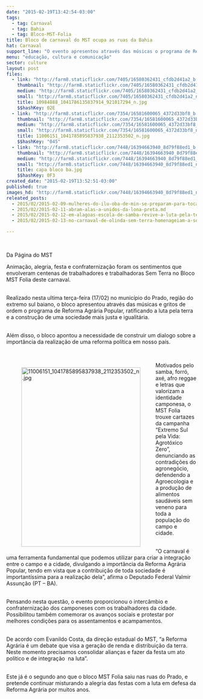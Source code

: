```yaml
---
date: "2015-02-19T13:42:54-03:00"
tags:
  - tag: Carnaval
  - tag: Bahia
  - tag: Bloco-MST-Folia
title: Bloco de carnaval do MST ocupa as ruas da Bahia
hat: Carnaval
support_line: "O evento apresentou através das músicas o programa de Reforma Agrária Popular, ratificando a luta pela terra e a construção de uma sociedade mais justa e igualitária.\n"
menu: "educação, cultura e comunicação"
sector: culture
layout: post
files:
  - link: "http://farm8.staticflickr.com/7405/16580362431_cfdb2d41a2_b.jpg"
    thumbnail: "http://farm8.staticflickr.com/7405/16580362431_cfdb2d41a2_t.jpg"
    medium: "http://farm8.staticflickr.com/7405/16580362431_cfdb2d41a2_z.jpg"
    small: "http://farm8.staticflickr.com/7405/16580362431_cfdb2d41a2_n.jpg"
    title: 10984888_1041786135837914_921017294_n.jpg
    $$hashKey: 02E
  - link: "http://farm8.staticflickr.com/7354/16581600065_4372d33bf8_b.jpg"
    thumbnail: "http://farm8.staticflickr.com/7354/16581600065_4372d33bf8_t.jpg"
    medium: "http://farm8.staticflickr.com/7354/16581600065_4372d33bf8_z.jpg"
    small: "http://farm8.staticflickr.com/7354/16581600065_4372d33bf8_n.jpg"
    title: 11006151_1041785895837938_2112353502_n.jpg
    $$hashKey: "045"
  - link: "http://farm8.staticflickr.com/7448/16394663940_8d79f88ed1_b.jpg"
    thumbnail: "http://farm8.staticflickr.com/7448/16394663940_8d79f88ed1_t.jpg"
    medium: "http://farm8.staticflickr.com/7448/16394663940_8d79f88ed1_z.jpg"
    small: "http://farm8.staticflickr.com/7448/16394663940_8d79f88ed1_n.jpg"
    title: capa bloco ba.jpg
    $$hashKey: 0F3
created_date: "2015-02-19T13:52:51-03:00"
published: true
images_hd: "http://farm8.staticflickr.com/7448/16394663940_8d79f88ed1_n.jpg"
releated_posts:
  - 2015/02/2015-02-09-mulheres-do-ilu-oba-de-min-se-preparam-para-tocar-os-tambores-no-carnaval-de-sao-paulo.md
  - 2015/02/2015-02-11-abram-alas-a-unidos-da-lona-preta.md
  - 2015/02/2015-02-12-em-alagoas-escola-de-samba-revive-a-luta-pela-terra.md
  - 2015/02/2015-02-13-no-carnaval-de-olinda-sem-terra-homenageiam-a-solidariedade-do-povo-cubano.md

---
```

<p>&nbsp;</p>

<p>Da P&aacute;gina do MST</p>

<p>Anima&ccedil;&atilde;o, alegria, festa e confraterniza&ccedil;&atilde;o foram os sentimentos que envolveram centenas de trabalhadores e trabalhadoras Sem Terra no Bloco MST Folia deste carnaval.<br />
&nbsp;</p>

<p>Realizado nesta ultima ter&ccedil;a-feira (17/02) no munic&iacute;pio do Prado, regi&atilde;o do extremo sul baiano, o bloco apresentou atrav&eacute;s das m&uacute;sicas e gritos de ordem o programa de Reforma Agr&aacute;ria Popular, ratificando a luta pela terra e a constru&ccedil;&atilde;o de uma sociedade mais justa e igualit&aacute;ria.<br />
&nbsp;</p>

<p>Al&eacute;m disso, o bloco apontou a necessidade de construir um dialogo sobre a import&acirc;ncia da realiza&ccedil;&atilde;o de uma reforma pol&iacute;tica em nosso pa&iacute;s.</p>

<p>&nbsp;</p>

<figure class="image" style="float:left"><img alt="11006151_1041785895837938_2112353502_n.jpg" height="473" src="http://farm8.staticflickr.com/7354/16581600065_4372d33bf8_b.jpg" width="315" />
<figcaption></figcaption>
</figure>

<p>Motivados pelo samba, forr&oacute;, ax&eacute;, afro reggae e letras que valorizam a identidade camponesa, o MST Folia trouxe cartazes da campanha &ldquo;Extremo Sul pela Vida: Agrot&oacute;xico Zero&rdquo;, denunciando as contradi&ccedil;&otilde;es do agroneg&oacute;cio, defendendo a Agroecologia e a produ&ccedil;&atilde;o de alimentos saud&aacute;veis sem veneno para toda a popula&ccedil;&atilde;o do campo e cidade.<br />
&nbsp;</p>

<p>&ldquo;O carnaval &eacute; uma ferramenta fundamental que podemos utilizar para criar a integra&ccedil;&atilde;o entre o campo e a cidade, divulgando a import&acirc;ncia da Reforma Agr&aacute;ria Popular, tendo em vista que a contribui&ccedil;&atilde;o de toda sociedade &eacute; important&iacute;ssima para a realiza&ccedil;&atilde;o dela&rdquo;, afirma o Deputado Federal Valmir Assun&ccedil;&atilde;o (PT &ndash; BA).<br />
&nbsp;</p>

<p>Pensando nesta quest&atilde;o, o evento proporcionou o interc&acirc;mbio e confraterniza&ccedil;&atilde;o dos camponeses com os trabalhadores da cidade. Possibilitou tamb&eacute;m comemorar os avan&ccedil;os sociais e protestar por melhores condi&ccedil;&otilde;es para os assentamentos e acampamentos.<br />
&nbsp;</p>

<p>De acordo com Evanildo Costa, da dire&ccedil;&atilde;o estadual do MST, &ldquo;a Reforma Agr&aacute;ria &eacute; um debate que visa a gera&ccedil;&atilde;o de renda e distribui&ccedil;&atilde;o da terra. Neste momento precisamos consolidar alian&ccedil;as e fazer da festa um ato pol&iacute;tico e de integra&ccedil;&atilde;o&nbsp; na luta&rdquo;.<br />
&nbsp;</p>

<p>Este j&aacute; &eacute; o segundo ano que o bloco MST Folia saiu nas ruas do Prado, e pretende continuar misturando a alegria das festas com a luta em defesa da Reforma Agr&aacute;ria por muitos anos.</p>
